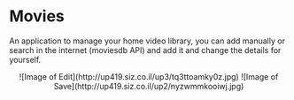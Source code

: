 # Movies
An application to manage your home video library, you can add manually or search in the internet (moviesdb API) and add it and change the details for yourself.  
<center>
![Image of Edit](http://up419.siz.co.il/up3/tq3ttoamky0z.jpg)  ![Image of Save](http://up419.siz.co.il/up2/nyzwmmkooiwj.jpg)
</center>
